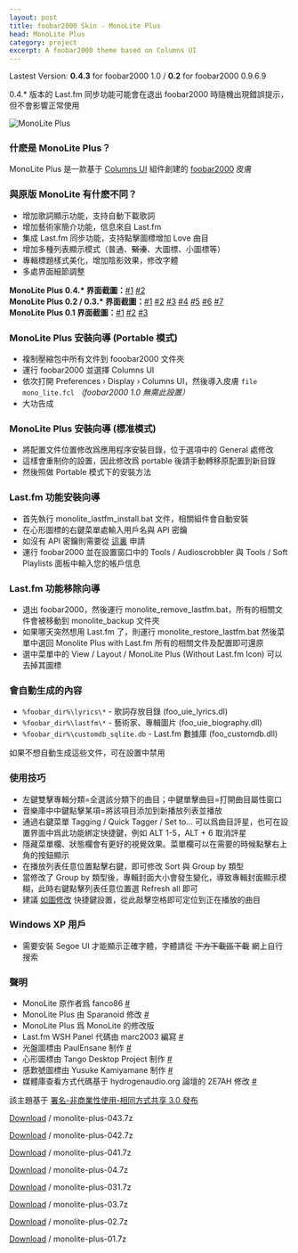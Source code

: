 ```yaml
---
layout: post
title: foobar2000 Skin - MonoLite Plus
head: MonoLite Plus
category: project
excerpt: A foobar2000 theme based on Columns UI
---
```


<section class=text>
<p class=note>Lastest Version: <strong>0.4.3</strong> for foobar2000 1.0 / <strong>0.2</strong> for foobar2000 0.9.6.9</p>
<p class=note>0.4.* 版本的 Last.fm 同步功能可能會在退出 foobar2000 時隨機出現錯誤提示，但不會影響正常使用</p>
</section>

<section>
<p><img src="{{ site.file }}/monolite-plus-04.jpg" alt="MonoLite Plus"></p>
</section>

<section class=text>
<h3>什麽是 MonoLite Plus？</h3>

<p>MonoLite Plus 是一款基于 <a href="http://yuo.be/columns.php">Columns UI</a> 組件創建的 <a href="http://www.foobar2000.org/">foobar2000</a> 皮膚</p>

<h3>與原版 MonoLite 有什麽不同？</h3>

<ul>
<li>增加歌詞顯示功能，支持自動下載歌詞</li>
<li>增加藝術家簡介功能，信息來自 Last.fm</li>
<li>集成 Last.fm 同步功能，支持點擊圖標增加 Love 曲目</li>
<li>增加多種列表顯示模式（普通、<del datetime="2010-01-11T12:48:16+00:00">緊湊</del>、大圖標、小圖標等）</li>
<li>專輯標題樣式美化，增加陰影效果，修改字體</li>
<li>多處界面細節調整</li>
</ul>

<p><strong>MonoLite Plus 0.4.* 界面截圖：</strong><a href="{{ site.file }}/monolite-plus-04-01.png" rel="lightbox[monolite_04]">#1</a> <a href="{{ site.file }}/monolite-plus-04-02.png" rel="lightbox[monolite_04]">#2</a><br />
<strong>MonoLite Plus 0.2 / 0.3.* 界面截圖：</strong><a href="{{ site.file }}/monolite-plus-02-01.png" rel="lightbox[monolite_02]">#1</a> <a href="{{ site.file }}/monolite-plus-02-02.png" rel="lightbox[monolite_02]">#2</a> <a href="{{ site.file }}/monolite-plus-02-03.png" rel="lightbox[monolite_02]">#3</a> <a href="{{ site.file }}/monolite-plus-02-04.png" rel="lightbox[monolite_02]">#4</a> <a href="{{ site.file }}/monolite-plus-02-05.png" rel="lightbox[monolite_02]">#5</a> <a href="{{ site.file }}/monolite-plus-02-06.png" rel="lightbox[monolite_02]">#6</a> <a href="{{ site.file }}/monolite-plus-02-07.png" rel="lightbox[monolite_02]">#7</a><br />
<strong>MonoLite Plus 0.1 界面截圖：</strong><a href="{{ site.file }}/monolite-plus-01.png" rel="lightbox[monolite_01]">#1</a> <a href="{{ site.file }}/monolite-plus-02.png" rel="lightbox[monolite_01]">#2</a> <a href="{{ site.file }}/monolite-plus-03.png" rel="lightbox[monolite_01]">#3</a></p>

<h3>MonoLite Plus 安裝向導 (Portable 模式)</h3>

<ul>
<li>複制壓縮包中所有文件到 fooobar2000 文件夾</li>
<li>運行 foobar2000 並選擇 Columns UI</li>
<li>依次打開 Preferences &#8250; Display &#8250; Columns UI，然後導入皮膚 <code>file mono_lite.fcl</code> <em>（foobar2000 1.0 無需此設置）</em></li>
<li>大功告成</li>
</ul>

<h3>MonoLite Plus 安裝向導 (標准模式)</h3>

<ul>
<li>將配置文件位置修改爲應用程序安裝目錄，位于選項中的 General 處修改</li>
<li>這樣會重制你的設置，因此修改爲 portable 後請手動轉移原配置到新目錄</li>
<li>然後照做 Portable 模式下的安裝方法</li>
</ul>

<h3>Last.fm 功能安裝向導</h3>

<ul>
<li>首先執行 monolite_lastfm_install.bat 文件，相關組件會自動安裝</li>
<li>在心形圖標的右鍵菜單處輸入用戶名與 API 密鑰</li>
<li>如沒有 API 密鑰則需要從 <a href="http://www.last.fm/api/account">這裏</a> 申請</li>
<li>運行 foobar2000 並在設置窗口中的 Tools / Audioscrobbler 與 Tools / Soft Playlists 面板中輸入您的帳戶信息</li>
</ul>

<h3>Last.fm 功能移除向導</h3>

<ul>
<li>退出 foobar2000，然後運行 monolite_remove_lastfm.bat，所有的相關文件會被移動到 monolite_backup 文件夾</li>
<li>如果哪天突然想用 Last.fm 了，則運行 monolite_restore_lastfm.bat 然後菜單中選回 Monolite Plus with Last.fm 所有的相關文件及配置即可還原</li>
<li>選中菜單中的 View / Layout / MonoLite Plus (Without Last.fm Icon) 可以去掉其圖標</li>
</ul>

<h3>會自動生成的內容</h3>

<ul>
<li><code>%foobar_dir%\lyrics\*</code> - 歌詞存放目錄 (foo_uie_lyrics.dl)</li>
<li><code>%foobar_dir%\lastfm\*</code> - 藝術家、專輯圖片 (foo_uie_biography.dll)</li>
<li><code>%foobar_dir%\customdb_sqlite.db</code> - Last.fm 數據庫 (foo_customdb.dll)</li>
</ul>

<p>如果不想自動生成這些文件，可在設置中禁用</p>

<h3>使用技巧</h3>

<ul>
<li>左鍵雙擊專輯分類=全選該分類下的曲目；中鍵單擊曲目=打開曲目屬性窗口</li>
<li>音樂庫中中鍵點擊某項=將該項目添加到新播放列表並播放</li>
<li>通過右鍵菜單 Tagging / Quick Tagger / Set <rating> to... 可以爲曲目評星，也可在設置界面中爲此功能綁定快捷鍵，例如 ALT 1-5，ALT + 6 取消評星</li>
<li>隱藏菜單欄、狀態欄會有更好的視覺效果。菜單欄可以在需要的時候點擊右上角的按鈕顯示</li>
<li>在播放列表任意位置點擊右鍵，即可修改 Sort 與 Group by 類型</li>
<li>當修改了 Group by 類型後，專輯封面大小會發生變化，導致專輯封面顯示模糊，此時右鍵點擊列表任意位置選 Refresh all 即可</li>
<li>建議 <a href="{{ site.file }}/monolite-plus-04.png" rel="lightbox">如圖修改</a> 快捷鍵設置，從此敲擊空格即可定位到正在播放的曲目</li>
</ul>

<h3>Windows XP 用戶</h3>

<ul>
<li>需要安裝 Segoe UI 才能顯示正確字體，字體請從 <del datetime="2010-10-17T08:34:52+00:00">下方下載區下載</del> 網上自行搜索</li>
</ul>

<h3>聲明</h3>

<ul>
<li>MonoLite 原作者爲 fanco86 <a href="http://fanco86.deviantart.com/art/MonoLite-122756120">#</a></li>
<li>MonoLite Plus 由 Sparanoid 修改 <a href="http://junior-spirit.deviantart.com/art/MonoLite-Plus-144505359/">#</a></li>
<li>MonoLite Plus 爲 MonoLite 的修改版</li>
<li>Last.fm WSH Panel 代碼由 marc2003 編寫 <a href="http://www.hydrogenaudio.org/forums/index.php?showtopic=76772">#</a></li>
<li>光盤圖標由 PaulEnsane 制作 <a href="http://paulensane.deviantart.com/art/CD-Icon-115783933">#</a></li>
<li>心形圖標由 Tango Desktop Project 制作 <a href="http://tango.freedesktop.org/Tango_Desktop_Project">#</a></li>
<li>感歎號圖標由 Yusuke Kamiyamane 制作 <a href="http://www.pinvoke.com/">#</a></li>
<li>媒體庫查看方式代碼基于 hydrogenaudio.org 論壇的 2E7AH 修改 <a href="http://www.hydrogenaudio.org/forums/index.php?s=&showtopic=68552&view=findpost&p=684400">#</a></li>
</ul>

<p class=note>該主題基于 <a href="http://creativecommons.org/licenses/by-nc-sa/3.0/deed.zh">署名-非商業性使用-相同方式共享 3.0 發布</a></p>

<p class=download><a href="{{ site.file }}/download/monolite-plus-043.7z">Download</a> / monolite-plus-043.7z</p>
<p class=download><a href="{{ site.file }}/download/monolite-plus-043.7z">Download</a> / monolite-plus-042.7z</p>
<p class=download><a href="{{ site.file }}/download/monolite-plus-043.7z">Download</a> / monolite-plus-041.7z</p>
<p class=download><a href="{{ site.file }}/download/monolite-plus-043.7z">Download</a> / monolite-plus-04.7z</p>
<p class=download><a href="{{ site.file }}/download/monolite-plus-043.7z">Download</a> / monolite-plus-031.7z</p>
<p class=download><a href="{{ site.file }}/download/monolite-plus-043.7z">Download</a> / monolite-plus-03.7z</p>
<p class=download><a href="{{ site.file }}/download/monolite-plus-043.7z">Download</a> / monolite-plus-02.7z</p>
<p class=download><a href="{{ site.file }}/download/monolite-plus-043.7z">Download</a> / monolite-plus-01.7z</p>
</section>